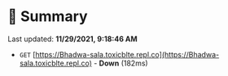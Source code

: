 # 📖 Summary
Last updated: **11/29/2021, 9:18:46 AM**

- `GET` [https://Bhadwa-sala.toxicblte.repl.co](https://Bhadwa-sala.toxicblte.repl.co) - **Down** (182ms)
